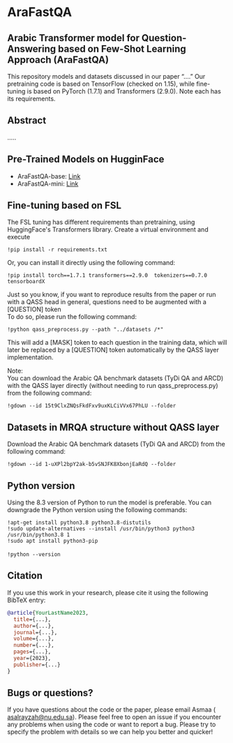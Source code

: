 # AraFastQA


## Arabic Transformer model for Question-Answering based on Few-Shot Learning Approach (AraFastQA)
This repository models and datasets discussed in our paper “….”
Our pretraining code is based on TensorFlow (checked on 1.15), while fine-tuning is based on PyTorch (1.7.1) and Transformers (2.9.0). Note each has its requirements.

## Abstract
…..

## Pre-Trained Models on HugginFace
- AraFastQA-base: [Link](https://huggingface.co/Asmaa-Alrayzah/AraFastQA-base)
- AraFastQA-mini: [Link](https://huggingface.co/Asmaa-Alrayzah/AraFastQA-mini)


## Fine-tuning based on FSL
The FSL tuning has different requirements than pretraining, using HuggingFace's Transformers library. Create a virtual environment and execute

`!pip install -r requirements.txt`

Or, you can install it directly using the following command:

`!pip install torch==1.7.1 transformers==2.9.0  tokenizers==0.7.0 tensorboardX`

Just so you know, if you want to reproduce results from the paper or run with a QASS head in general, questions need to be augmented with a [QUESTION] token <br>  To do so, please run the following command:

`!python qass_preprocess.py --path "../datasets /*"`

This will add a [MASK] token to each question in the training data, which will later be replaced by a [QUESTION] token automatically by the QASS layer implementation.

Note: <br> 
You can download the Arabic QA benchmark datasets (TyDi QA and ARCD) with the QASS layer directly (without  needing to run qass_preprocess.py) from the following command:

`!gdown --id 15t9ClxZNQsFkdFxv9uxKLCiVVx67PhLU --folder`


## Datasets in MRQA structure without QASS layer
Download the Arabic QA benchmark datasets (TyDi QA and ARCD) from the following command:

`!gdown --id 1-uXPl2bpY2ak-b5vSNJFK8XbonjEaRdQ --folder`

## Python version
Using the 8.3 version of Python to run the model is preferable. You can downgrade the Python version using the following commands:

`!apt-get install python3.8 python3.8-distutils`<br>
`!sudo update-alternatives --install /usr/bin/python3 python3 /usr/bin/python3.8 1` <br>
`!sudo apt install python3-pip` <br>
<br>
`!python --version`

## Citation
If you use this work in your research, please cite it using the following BibTeX entry:

```bibtex
@article{YourLastName2023,
  title={...},
  author={...},
  journal={...},
  volume={...},
  number={...},
  pages={...},
  year={2023},
  publisher={...}
}
```

## Bugs or questions?
If you have questions about the code or the paper, please email Asmaa ( asalrayzah@nu.edu.sa). Please feel free to open an issue if you encounter any problems when using the code or want to report a bug. Please try to specify the problem with details so we can help you better and quicker!

